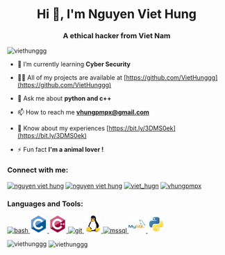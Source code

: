 <h1 align="center">Hi 👋, I'm Nguyen Viet Hung</h1>
<h3 align="center">A ethical hacker from Viet Nam</h3>

<p align="left"> <img src="https://komarev.com/ghpvc/?username=viethunggg&label=Profile%20views&color=0e75b6&style=flat" alt="viethunggg" /> </p>

- 🌱 I’m currently learning **Cyber Security**

- 👨‍💻 All of my projects are available at [https://github.com/VietHunggg](https://github.com/VietHunggg)

- 💬 Ask me about **python and c++**

- 📫 How to reach me **vhungpmpx@gmail.com**

- 📄 Know about my experiences [https://bit.ly/3DMS0ek](https://bit.ly/3DMS0ek)

- ⚡ Fun fact **I'm a animal lover !**

<h3 align="left">Connect with me:</h3>
<p align="left">
<a href="https://linkedin.com/in/nguyen viet hung" target="blank"><img align="center" src="https://raw.githubusercontent.com/rahuldkjain/github-profile-readme-generator/master/src/images/icons/Social/linked-in-alt.svg" alt="nguyen viet hung" height="30" width="40" /></a>
<a href="https://fb.com/nguyen viet hung" target="blank"><img align="center" src="https://raw.githubusercontent.com/rahuldkjain/github-profile-readme-generator/master/src/images/icons/Social/facebook.svg" alt="nguyen viet hung" height="30" width="40" /></a>
<a href="https://instagram.com/viet_hugn" target="blank"><img align="center" src="https://raw.githubusercontent.com/rahuldkjain/github-profile-readme-generator/master/src/images/icons/Social/instagram.svg" alt="viet_hugn" height="30" width="40" /></a>
<a href="https://www.hackerrank.com/vhungpmpx" target="blank"><img align="center" src="https://raw.githubusercontent.com/rahuldkjain/github-profile-readme-generator/master/src/images/icons/Social/hackerrank.svg" alt="vhungpmpx" height="30" width="40" /></a>
</p>

<h3 align="left">Languages and Tools:</h3>
<p align="left"> <a href="https://www.gnu.org/software/bash/" target="_blank" rel="noreferrer"> <img src="https://www.vectorlogo.zone/logos/gnu_bash/gnu_bash-icon.svg" alt="bash" width="40" height="40"/> </a> <a href="https://www.cprogramming.com/" target="_blank" rel="noreferrer"> <img src="https://raw.githubusercontent.com/devicons/devicon/master/icons/c/c-original.svg" alt="c" width="40" height="40"/> </a> <a href="https://www.w3schools.com/cpp/" target="_blank" rel="noreferrer"> <img src="https://raw.githubusercontent.com/devicons/devicon/master/icons/cplusplus/cplusplus-original.svg" alt="cplusplus" width="40" height="40"/> </a> <a href="https://git-scm.com/" target="_blank" rel="noreferrer"> <img src="https://www.vectorlogo.zone/logos/git-scm/git-scm-icon.svg" alt="git" width="40" height="40"/> </a> <a href="https://www.linux.org/" target="_blank" rel="noreferrer"> <img src="https://raw.githubusercontent.com/devicons/devicon/master/icons/linux/linux-original.svg" alt="linux" width="40" height="40"/> </a> <a href="https://www.microsoft.com/en-us/sql-server" target="_blank" rel="noreferrer"> <img src="https://www.svgrepo.com/show/303229/microsoft-sql-server-logo.svg" alt="mssql" width="40" height="40"/> </a> <a href="https://www.mysql.com/" target="_blank" rel="noreferrer"> <img src="https://raw.githubusercontent.com/devicons/devicon/master/icons/mysql/mysql-original-wordmark.svg" alt="mysql" width="40" height="40"/> </a> <a href="https://www.python.org" target="_blank" rel="noreferrer"> <img src="https://raw.githubusercontent.com/devicons/devicon/master/icons/python/python-original.svg" alt="python" width="40" height="40"/> </a> </p>

<p><img align="left" src="https://github-readme-stats.vercel.app/api/top-langs?username=viethunggg&show_icons=true&locale=en&layout=compact" alt="viethunggg" /></p>

<p>&nbsp;<img align="center" src="https://github-readme-stats.vercel.app/api?username=viethunggg&show_icons=true&locale=en" alt="viethunggg" /></p>

